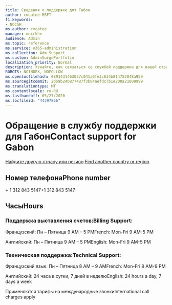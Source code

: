 ```yaml
---
title: Сведения о поддержке для Габон
author: cmcatee-MSFT
f1.keywords:
- NOCSH
ms.author: cmcatee
manager: mnirkhe
audience: Admin
ms.topic: reference
ms.service: o365-administration
ms.collection: Adm_Support
ms.custom: AdminSurgePortfolio
localization_priority: Normal
description: Узнайте, как связаться со службой поддержки для вашей страны или региона.
ROBOTS: NOINDEX, NOFOLLOW
ms.openlocfilehash: 0891431463027c041a0fe3c634b814752048a959
ms.sourcegitcommit: 2d59b24b877487f3b84aefdc7b1e200a21009999
ms.translationtype: MT
ms.contentlocale: ru-RU
ms.lasthandoff: 05/27/2020
ms.locfileid: "44397866"
---
```

# <a name="contact-support-for-gabon"></a><span data-ttu-id="6b8d7-103">Обращение в службу поддержки для Габон</span><span class="sxs-lookup"><span data-stu-id="6b8d7-103">Contact support for Gabon</span></span>

<span data-ttu-id="6b8d7-104">[Найдите другую страну или регион](../contact-support-for-business-products.md).</span><span class="sxs-lookup"><span data-stu-id="6b8d7-104">[Find another country or region](../contact-support-for-business-products.md).</span></span>

## <a name="phone-number"></a><span data-ttu-id="6b8d7-105">Номер телефона</span><span class="sxs-lookup"><span data-stu-id="6b8d7-105">Phone number</span></span>
<span data-ttu-id="6b8d7-106">+ 1 312 843 5147</span><span class="sxs-lookup"><span data-stu-id="6b8d7-106">+1 312 843 5147</span></span>

## <a name="hours"></a><span data-ttu-id="6b8d7-107">Часы</span><span class="sxs-lookup"><span data-stu-id="6b8d7-107">Hours</span></span>
### <a name="billing-support"></a><span data-ttu-id="6b8d7-108">Поддержка выставления счетов:</span><span class="sxs-lookup"><span data-stu-id="6b8d7-108">Billing Support:</span></span>

<span data-ttu-id="6b8d7-109">Французский: Пн – Пятница 9 AM – 5 PM</span><span class="sxs-lookup"><span data-stu-id="6b8d7-109">French: Mon-Fri 9 AM-5 PM</span></span>

<span data-ttu-id="6b8d7-110">Английский: Пн – Пятница 9 AM – 5 PM</span><span class="sxs-lookup"><span data-stu-id="6b8d7-110">English: Mon-Fri 9 AM-5 PM</span></span>

### <a name="technical-support"></a><span data-ttu-id="6b8d7-111">Техническая поддержка:</span><span class="sxs-lookup"><span data-stu-id="6b8d7-111">Technical Support:</span></span>

<span data-ttu-id="6b8d7-112">Французский язык: Пн – Пятница 8 AM – 9 AM</span><span class="sxs-lookup"><span data-stu-id="6b8d7-112">French: Mon-Fri 8 AM-9 PM</span></span>

<span data-ttu-id="6b8d7-113">Английский: 24 часа в сутки, 7 дней в неделю</span><span class="sxs-lookup"><span data-stu-id="6b8d7-113">English: 24 hours a day, 7 days a week</span></span>

<span data-ttu-id="6b8d7-114">Применяются тарифы на международные звонки</span><span class="sxs-lookup"><span data-stu-id="6b8d7-114">International call charges apply</span></span>
